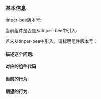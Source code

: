 ### 基本信息

tinper-bee版本号:  
<!-- 请填具体版本号 -->

当前组件是否是从tinper-bee中引入:  
<!-- 是/否 -->

若未从tinper-bee中引入，请标明组件版本号：
<!-- 请填具体版本号 -->

#### 描述这个问题:

<!-- 请详细说明问题 -->
<!-- 截图说明 -->

#### 对应的组件代码
<!-- 请在此粘贴组件使用部分代码，以便我们复现及定位问题 -->

#### 当前的行为:

<!-- 请填 -->

#### 期望的行为:

<!-- 请填 -->
